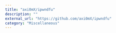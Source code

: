 ```yaml
---
title: "axi0mX/ipwndfu"
description: ""
external_url: "https://github.com/axi0mX/ipwndfu"
category: "Miscellaneous"
---
```


